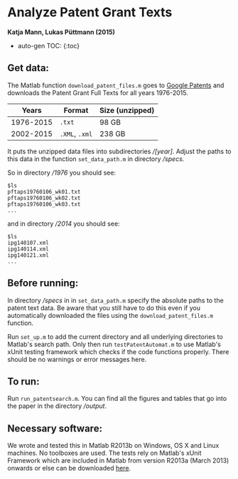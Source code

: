 Analyze Patent Grant Texts
===========================================================
**Katja Mann, Lukas Püttmann (2015)**

* auto-gen TOC:
{:toc}

Get data:
---------------------------
The Matlab function `download_patent_files.m` goes to [Google Patents](http://www.google.com/googlebooks/uspto-patents-grants-text.html) and downloads the Patent Grant Full Texts for all years 1976-2015. 

| Years  | Format | Size (unzipped) | 
| ------------- | ------------- | ------------- |
| 1976-2015  | `.txt` | 98 GB |
| 2002-2015  | `.XML`, `.xml` | 238 GB |

It puts the unzipped data files into subdirectories */[year]*. Adjust the paths to this data in the function `set_data_path.m` in directory */specs*.

So in directory */1976* you should see:
```
$ls
pftaps19760106_wk01.txt
pftaps19760106_wk02.txt
pftaps19760106_wk03.txt
...
```
and in directory */2014* you should see:
```
$ls
ipg140107.xml
ipg140114.xml
ipg140121.xml
...
```

Before running:
---------------------------
In directory */specs* in in `set_data_path.m` specify the absolute paths to the patent text data. Be aware that you still have to do this even if you automatically downloaded the files using the `download_patent_files.m` function.

Run `set_up.m` to add the current directory and all underlying directories to Matlab's search path. Only then run `testPatentAutomat.m` to use Matlab's xUnit testing framework which checks if the code functions properly. There should be no warnings or error messages here.

To run:
---------------------------
Run `run_patentsearch.m`. You can find all the figures and tables that go into the paper in the directory */output*.

Necessary software:
---------------------------
We wrote and tested this in Matlab R2013b on Windows, OS X and Linux machines. No toolboxes are used. The tests rely on Matlab's xUnit Framework which are included in Matlab from version R2013a (March 2013) onwards or else can be downloaded [here](http://de.mathworks.com/matlabcentral/fileexchange/22846-matlab-xunit-test-framework).

